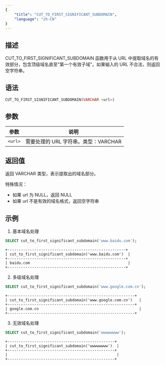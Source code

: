 ```yaml
---
{
    "title": "CUT_TO_FIRST_SIGNIFICANT_SUBDOMAIN",
    "language": "zh-CN"
}
---
```


<!-- 
Licensed to the Apache Software Foundation (ASF) under one
or more contributor license agreements.  See the NOTICE file
distributed with this work for additional information
regarding copyright ownership.  The ASF licenses this file
to you under the Apache License, Version 2.0 (the
"License"); you may not use this file except in compliance
with the License.  You may obtain a copy of the License at

  http://www.apache.org/licenses/LICENSE-2.0

Unless required by applicable law or agreed to in writing,
software distributed under the License is distributed on an
"AS IS" BASIS, WITHOUT WARRANTIES OR CONDITIONS OF ANY
KIND, either express or implied.  See the License for the
specific language governing permissions and limitations
under the License.
-->


## 描述

CUT_TO_FIRST_SIGNIFICANT_SUBDOMAIN 函数用于从 URL 中提取域名的有效部分，包含顶级域名直至"第一个有效子域"。如果输入的 URL 不合法，则返回空字符串。

## 语法

```sql
CUT_TO_FIRST_SIGNIFICANT_SUBDOMAIN(VARCHAR <url>)
```

## 参数
| 参数 | 说明                                 |
| ---- | ------------------------------------ |
| `<url>` | 需要处理的 URL 字符串。类型：VARCHAR |

## 返回值

返回 VARCHAR 类型，表示提取出的域名部分。

特殊情况：
- 如果 url 为 NULL，返回 NULL
- 如果 url 不是有效的域名格式，返回空字符串

## 示例

1. 基本域名处理
```sql
SELECT cut_to_first_significant_subdomain('www.baidu.com');
```
```text
+-----------------------------------------------------+
| cut_to_first_significant_subdomain('www.baidu.com')  |
+-----------------------------------------------------+
| baidu.com                                            |
+-----------------------------------------------------+
```

2. 多级域名处理
```sql
SELECT cut_to_first_significant_subdomain('www.google.com.cn');
```
```text
+---------------------------------------------------------+
| cut_to_first_significant_subdomain('www.google.com.cn')   |
+---------------------------------------------------------+
| google.com.cn                                             |
+---------------------------------------------------------+
```

3. 无效域名处理
```sql
SELECT cut_to_first_significant_subdomain('wwwwwwww');
```
```text
+------------------------------------------------+
| cut_to_first_significant_subdomain('wwwwwwww')  |
+------------------------------------------------+
|                                                 |
+------------------------------------------------+
```
